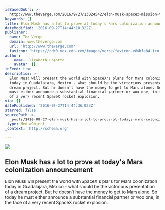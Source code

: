 ```yaml
---
isBasedOnUrl: >-
  http://www.theverge.com/2016/9/27/13024542/elon-musk-spacex-mission-to-mars-preview-budget-schedule-nasa
keywords: []
title: Elon Musk has a lot to prove at today's Mars colonization announcement
dateModified: '2016-09-27T14:44:10.322Z'
publisher:
  name: The Verge
  domain: www.theverge.com
  url: 'http://www.theverge.com'
  favicon: 'https://cdn0.vox-cdn.com/images/verge/favicon.v86bfa84.ico'
author:
  - name: Elizabeth Lopatto
    avatar: {}
inFeed: true
description: >-
  Elon Musk will present the world with SpaceX's plans for Mars colonization
  today in Guadalajara, Mexico - what should be the victorious presentation of a
  dream project. But he doesn’t have the money to get to Mars alone. So today he
  must either announce a substantial financial partner or woo one, in the face
  of a very recent SpaceX rocket explosion.
via: {}
datePublished: '2016-09-27T14:44:36.023Z'
starred: false
sourcePath: >-
  _posts/2016-09-27-elon-musk-has-a-lot-to-prove-at-todays-mars-colonization-an.md
_type: MediaObject
_context: 'http://schema.org'

---
```

<article style=""><img src="https://the-grid-user-content.s3-us-west-2.amazonaws.com/651cba8b-e26b-4679-a299-1576eec91515.jpg" /><h1>Elon Musk has a lot to prove at today's Mars colonization announcement</h1><p>Elon Musk will present the world with SpaceX's plans for Mars colonization today in Guadalajara, Mexico - what should be the victorious presentation of a dream project. But he doesn’t have the money to get to Mars alone. So today he must either announce a substantial financial partner or woo one, in the face of a very recent SpaceX rocket explosion.</p></article>